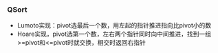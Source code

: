 ### QSort
  - Lumoto实现：pivot选最后一个数，用左起的指针推进指向比pivot小的数
  - Hoare实现，pivot选第一个数，左右两个指针同时向中间推进，找到一组>=pivot和<=pivot时就交换，相交时返回右指针